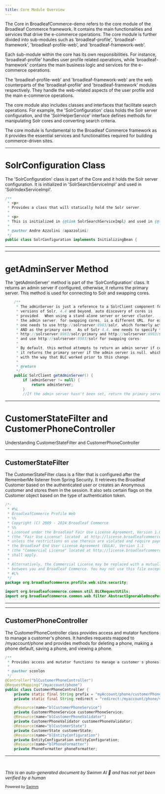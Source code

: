 ```yaml
---
title: Core Module Overview
---
```

The Core in BroadleafCommerce-demo refers to the core module of the Broadleaf Commerce framework. It contains the main functionalities and services that drive the e-commerce operations. The core module is further divided into sub-modules such as 'broadleaf-profile', 'broadleaf-framework', 'broadleaf-profile-web', and 'broadleaf-framework-web'.

Each sub-module within the core has its own responsibilities. For instance, 'broadleaf-profile' handles user profile related operations, while 'broadleaf-framework' contains the main business logic and services for the e-commerce operations.

The 'broadleaf-profile-web' and 'broadleaf-framework-web' are the web counterparts of the 'broadleaf-profile' and 'broadleaf-framework' modules respectively. They handle the web-related aspects of the user profile and the main e-commerce operations.

The core module also includes classes and interfaces that facilitate search operations. For example, the 'SolrConfiguration' class holds the Solr server configuration, and the 'SolrHelperService' interface defines methods for manipulating Solr cores and converting search criteria.

The core module is fundamental to the Broadleaf Commerce framework as it provides the essential services and functionalities required for building commerce-driven sites.

<SwmSnippet path="/core/broadleaf-framework/src/main/java/org/broadleafcommerce/core/search/service/solr/SolrConfiguration.java" line="43">

---

# SolrConfiguration Class

The 'SolrConfiguration' class is part of the Core and it holds the Solr server configuration. It is initialized in 'SolrSearchServiceImpl' and used in 'SolrIndexServiceImpl'.

```java
/**
 * <p>
 * Provides a class that will statically hold the Solr server.
 * 
 * <p>
 * This is initialized in {@link SolrSearchServiceImpl} and used in {@link SolrIndexServiceImpl}
 * 
 * @author Andre Azzolini (apazzolini)
 */
public class SolrConfiguration implements InitializingBean {
```

---

</SwmSnippet>

<SwmSnippet path="/core/broadleaf-framework/src/main/java/org/broadleafcommerce/core/search/service/solr/SolrConfiguration.java" line="236">

---

# getAdminServer Method

The 'getAdminServer' method is part of the 'SolrConfiguration' class. It returns an admin server if configured, otherwise, it returns the primary server. This method is used for connecting to Solr and swapping cores.

```java
    /**
     * The adminServer is just a reference to a SolrClient component for connecting to Solr.  In newer
     * versions of Solr, 4.4 and beyond, auto discovery of cores is  
     * provided.  When using a stand-alone server or server cluster, 
     * the admin server, for swapping cores, is a different URL. For example, 
     * one needs to use http://solrserver:8983/solr, which formerly acted as the admin server 
     * AND as the primary core.  As of Solr 4.4, one needs to specify the cores separately: 
     * http://solrserver:8983/solr/primary and http://solrserver:8983/solr/reindex, 
     * and use http://solrserver:8983/solr for swapping cores.
     * 
     * By default, this method attempts to return an admin server if configured. Otherwise, 
     * it returns the primary server if the admin server is null, which is backwards compatible 
     * with the way that BLC worked prior to this change.
     * 
     * @return
     */
    public SolrClient getAdminServer() {
        if (adminServer != null) {
            return adminServer;
        }
        //If the admin server hasn't been set, return the primary server.
```

---

</SwmSnippet>

# CustomerStateFilter and CustomerPhoneController

Understanding CustomerStateFilter and CustomerPhoneController

<SwmSnippet path="/core/broadleaf-profile-web/src/main/java/org/broadleafcommerce/profile/web/site/security/CustomerStateFilter.java" line="1">

---

## CustomerStateFilter

The CustomerStateFilter class is a filter that is configured after the RememberMe listener from Spring Security. It retrieves the Broadleaf Customer based on the authenticated user or creates an Anonymous customer and stores them in the session. It also sets certain flags on the Customer object based on the type of authentication token.

```java
/*-
 * #%L
 * BroadleafCommerce Profile Web
 * %%
 * Copyright (C) 2009 - 2024 Broadleaf Commerce
 * %%
 * Licensed under the Broadleaf Fair Use License Agreement, Version 1.0
 * (the "Fair Use License" located  at http://license.broadleafcommerce.org/fair_use_license-1.0.txt)
 * unless the restrictions on use therein are violated and require payment to Broadleaf in which case
 * the Broadleaf End User License Agreement (EULA), Version 1.1
 * (the "Commercial License" located at http://license.broadleafcommerce.org/commercial_license-1.1.txt)
 * shall apply.
 * 
 * Alternatively, the Commercial License may be replaced with a mutually agreed upon license (the "Custom License")
 * between you and Broadleaf Commerce. You may not use this file except in compliance with the applicable license.
 * #L%
 */
package org.broadleafcommerce.profile.web.site.security;

import org.broadleafcommerce.common.util.BLCRequestUtils;
import org.broadleafcommerce.common.web.filter.AbstractIgnorableOncePerRequestFilter;
```

---

</SwmSnippet>

<SwmSnippet path="/core/broadleaf-profile-web/src/main/java/org/broadleafcommerce/profile/web/controller/CustomerPhoneController.java" line="42">

---

## CustomerPhoneController

The CustomerPhoneController class provides access and mutator functions to manage a customer's phones. It handles requests mapped to /myaccount/phone and provides methods for deleting a phone, making a phone default, saving a phone, and viewing a phone.

```java
/**
 * Provides access and mutator functions to manage a customer's phones.
 *
 * @author sconlon
 */
@Controller("blCustomerPhoneController")
@RequestMapping("/myaccount/phone")
public class CustomerPhoneController {
    private static final String prefix = "myAccount/phone/customerPhones";
    private static final String redirect = "redirect:/myaccount/phone/viewPhone.htm";

    @Resource(name="blCustomerPhoneService")
    private CustomerPhoneService customerPhoneService;
    @Resource(name="blCustomerPhoneValidator")
    private CustomerPhoneValidator customerPhoneValidator;
    @Resource(name="blCustomerState")
    private CustomerState customerState;
    @Resource(name="blEntityConfiguration")
    private EntityConfiguration entityConfiguration;
    @Resource(name="blPhoneFormatter")
    private PhoneFormatter phoneFormatter;
```

---

</SwmSnippet>

&nbsp;

*This is an auto-generated document by Swimm AI 🌊 and has not yet been verified by a human*

<SwmMeta version="3.0.0" repo-id="Z2l0aHViJTNBJTNBQnJvYWRsZWFmQ29tbWVyY2UtZGVtbyUzQSUzQWdpbGFkbmF2b3Q=" repo-name="BroadleafCommerce-demo" doc-type="overview"><sup>Powered by [Swimm](/)</sup></SwmMeta>
